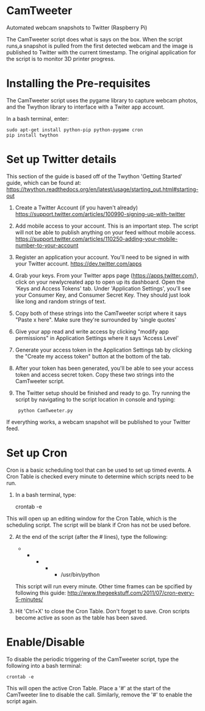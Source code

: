CamTweeter
==========

Automated webcam snapshots to Twitter (Raspberry Pi)

The CamTweeter script does what is says on the box. When the script runs,a snapshot is pulled from the first detected webcam and the image is published to Twitter with the current timestamp. The original application for the script is to monitor 3D printer progress.

Installing the Pre-requisites
=============================

The CamTweeter script uses the pygame library to capture webcam photos, and the Twython library to interface with a Twiter app account.

In a bash terminal, enter:

	sudo apt-get install python-pip python-pygame cron
	pip install twython


Set up Twitter details
======================

This section of the guide is based off of the Twython 'Getting Started' guide, which can be found at:
https://twython.readthedocs.org/en/latest/usage/starting_out.html#starting-out

1) Create a Twitter Account (if you haven't already)
	https://support.twitter.com/articles/100990-signing-up-with-twitter

2) Add mobile access to your account. This is an important step. The script will not be able to publish anything on your feed without mobile access.
	https://support.twitter.com/articles/110250-adding-your-mobile-number-to-your-account

3) Register an application your account. You'll need to be signed in with your Twitter account.
	https://dev.twitter.com/apps

4) Grab your keys. From your Twitter apps page (https://apps.twitter.com/), click on your newlycreated app to open up its dashboard. Open the 'Keys and Access Tokens' tab. Under 'Application Settings', you'll see your Consumer Key, and Consumer Secret Key. They should just look like long and random strings of text. 

5) Copy both of these strings into the CamTweeter script where it says "Paste x here". Make sure they're surrounded by 'single quotes' 

6) Give your app read and write access by clicking "modify app permissions" in Application Settings where it says 'Access Level'

7) Generate your access token in the Application Settings tab by clicking the "Create my access token" button at the bottom of the tab.

8) After your token has been generated, you'll be able to see your access token and access secret token. Copy these two strings into the CamTweeter script.

9) The Twitter setup should be finished and ready to go. Try running the script	by navigating to the script location in console and typing:

		python CamTweeter.py

If everything works, a webcam snapshot will be published to your Twitter feed.


Set up Cron
===========

Cron is a basic scheduling tool that can be used to set up timed events. A Cron Table is checked every minute to determine which scripts need to be run.

1) In a bash terminal, type:

	crontab -e

This will open up an editing window for the Cron Table, which is the scheduling	script. The script will be blank if Cron has not be used before.

2) At the end of the script (after the # lines), type the following:

	* * * * * /usr/bin/python <location of CamTweeter script>

   This script will run every minute. Other time frames can be spcified by following this guide:
		http://www.thegeekstuff.com/2011/07/cron-every-5-minutes/

3) Hit 'Ctrl+X' to close the Cron Table. Don't forget to save. Cron scripts become active as soon as the table has been saved.


Enable/Disable
==============

To disable the periodic triggering of the CamTweeter script, type the following into a bash terminal:

	crontab -e

This will open the active Cron Table. Place a '#' at the start of the CamTweeter line to disable the call. Similarly, remove the '#' to enable the script again.
